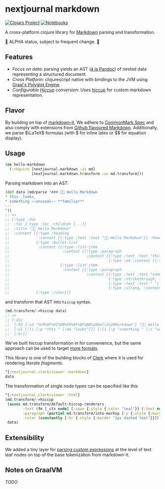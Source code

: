 # nextjournal markdown

[![Clojars Project](https://img.shields.io/clojars/v/io.github.nextjournal/markdown.svg)](https://clojars.org/io.github.nextjournal/markdown) [![Notebooks](<https://img.shields.io/static/v1?logo=plex&logoColor=rgb(155,187,157)&label=clerk&message=notebooks&color=rgb(155,187,157)>)](https://nextjournal.github.io/markdown/#/README.md)

A cross-platform clojure library for
[Markdown](https://en.wikipedia.org/wiki/Markdown) parsing and transformation.


🚧 ALPHA status, subject to frequent change. 🚧

## Features

- _Focus on data_: parsing yields an AST ([à la Pandoc](https://nextjournal.github.io/markdown/#/notebooks/pandoc.clj)) of nested data representing a structured document.
- _Cross Platform_: clojurescript native with bindings to the JVM using [Graal's
  Polyglot
  Engine](https://www.graalvm.org/22.1/reference-manual/js/JavaInteroperability/#polyglot-context).
- _Configurable [Hiccup](https://github.com/weavejester/hiccup) conversion_:
  Uses [hiccup](https://github.com/weavejester/hiccup) for custom markdown
  representation.

## Flavor

By building on top of [markdown-it](https://github.com/markdown-it/markdown-it), We adhere to [CommonMark Spec](https://spec.commonmark.org/0.30/) and also
comply with extensions from [Github flavoured
Markdown](https://github.github.com/gfm/#what-is-github-flavored-markdown-).
Additionally, we parse $\LaTeX$ formulas (with $ for inline latex or $$ for equation
display).

## Usage

```clojure
(ns hello-markdown
  (:require [nextjournal.markdown :as md]
            [nextjournal.markdown.transform :as md.transform]))
```

Parsing markdown into an AST:

```clojure
(def data (md/parse "### 👋🏻 Hello Markdown
* this _looks_
* something ~~unusual~~ **familiar**
---
"))
;; =>
;; {:type :doc
;;  :toc {:type :toc :children [...]}
;;  :title "👋🏻 Hello Markdown"
;;  :content [{:type :heading
;;             :content [{:type :text :text "👋🏻 Hello Markdown"}] :heading-level 3}
;;            {:type :bullet-list
;;             :content [{:type :list-item
;;                        :content [{:type :paragraph
;;                                   :content [{:type :text :text "this "}
;;                                             {:type :em :content [{:type :text :text "looks"}]}]}]}
;;                       {:type :list-item
;;                        :content [{:type :paragraph
;;                                   :content [{:type :text :text "something "}
;;                                             {:type :strikethrough, :content [{:type :text :text "unusual"}]}
;;                                             {:type :text :text " "}
;;                                             {:type :strong, :content [{:type :text :text "familiar"}]}]}]}]}
;;            {:type :ruler}]}
```

and transform that AST into `hiccup` syntax.

```clojure
(md.transform/->hiccup data)
;; =>
;; [:div
;;  [:h3 {:id "%F0%9F%91%8B%F0%9F%8F%BB%20Hello%20Markdown"} "👋🏻 Hello Markdown"]
;;  [:ul [:li [:p "this " [:em "looks"]]] [:li [:p "something " [:s "unusual"] " " [:strong "familiar"]]]]
;;  [:hr]]
```

We've built hiccup transformation in for convenience, but the same approach can be used to target [more formats](https://nextjournal.github.io/markdown/#/notebooks/pandoc.clj).

This library is one of the building blocks of
[Clerk](https://github.com/nextjournal/clerk) where it is used for rendering
_literate fragments_.

```clojure
^{:nextjournal.clerk/viewer :markdown}
data
```

The transformation of single node types can be specified like this

```clojure
^{:nextjournal.clerk/viewer :html}
(md.transform/->hiccup
 (assoc md.transform/default-hiccup-renderers
        :text (fn [_ctx node] [:span {:style {:color "teal"}} (:text node)])
        :paragraph (partial md.transform/into-markup [:p {:style {:margin-top "-1.6rem"}}])
        :ruler (constantly [:hr {:style {:border "2px dashed teal"}}]))
 data)
```

## Extensibility

We added a tiny layer for [parsing custom expressions](https://nextjournal.github.io/markdown/#/notebooks/parsing_extensibility.clj) at the level of text leaf nodes on top of the base tokenization from markdown-it.

## Notes on GraalVM

_TODO_
